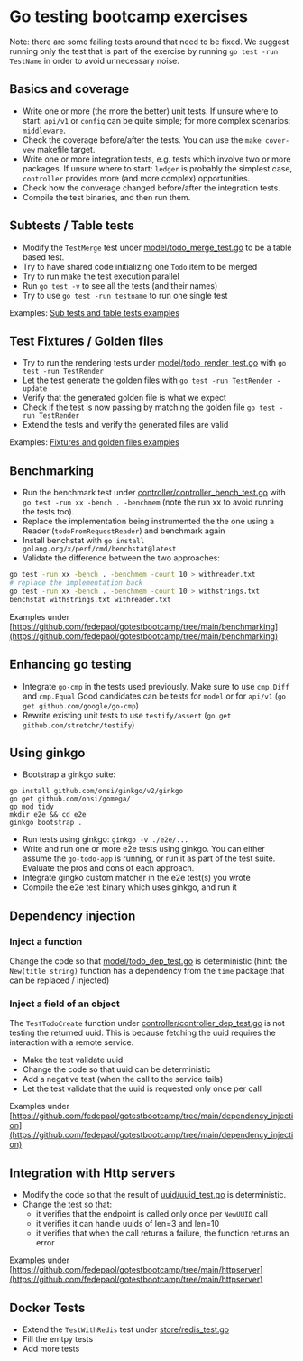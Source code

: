 # Go testing bootcamp exercises

Note: there are some failing tests around that need to be fixed. We suggest running only the test that is
part of the exercise by running `go test -run TestName` in order to avoid unnecessary noise.

## Basics and coverage

- Write one or more (the more the better) unit tests. If unsure where to start: `api/v1` or `config` can be quite simple;
  for more complex scenarios: `middleware`.
- Check the coverage before/after the tests. You can use the `make cover-vew` makefile target.
- Write one or more integration tests, e.g. tests which involve two or more packages. If unsure where to start: `ledger`
  is probably the simplest case, `controller` provides more (and more complex) opportunities.
- Check how the converage changed before/after the integration tests.
- Compile the test binaries, and then run them.


## Subtests / Table tests

- Modify the `TestMerge` test under [model/todo_merge_test.go](model/todo_merge_test.go) to be a table based
test. 
- Try to have shared code initializing one `Todo` item to be merged
- Try to run make the test execution parallel
- Run `go test -v` to see all the tests (and their names)
- Try to use `go test -run testname` to run one single test

Examples: [Sub tests and table tests examples](https://github.com/fedepaol/gotestbootcamp/tree/main/subteststabletests)


## Test Fixtures / Golden files

- Try to run the rendering tests under [model/todo_render_test.go](model/todo_render_test.go) with `go test -run TestRender`
- Let the test generate the golden files with `go test -run TestRender -update`
- Verify that the generated golden file is what we expect
- Check if the test is now passing by matching the golden file `go test -run TestRender`
- Extend the tests and verify the generated files are valid

Examples: [Fixtures and golden files examples](https://github.com/fedepaol/gotestbootcamp/tree/main/fixturesandgoldenfiles)

## Benchmarking

- Run the benchmark test under [controller/controller_bench_test.go](controller/controller_bench_test.go) with `go test -run xx -bench . -benchmem` (note the run xx to avoid running the tests too).
- Replace the implementation being instrumented the the one using a Reader (`todoFromRequestReader`) and benchmark again
- Install benchstat with `go install golang.org/x/perf/cmd/benchstat@latest`
- Validate the difference between the two approaches:

```bash
go test -run xx -bench . -benchmem -count 10 > withreader.txt
# replace the implementation back
go test -run xx -bench . -benchmem -count 10 > withstrings.txt
benchstat withstrings.txt withreader.txt
```

Examples under [https://github.com/fedepaol/gotestbootcamp/tree/main/benchmarking](https://github.com/fedepaol/gotestbootcamp/tree/main/benchmarking)

## Enhancing go testing

- Integrate `go-cmp` in the tests used previously. Make sure to use `cmp.Diff` and `cmp.Equal` Good candidates can be tests for `model` or for `api/v1` (`go get github.com/google/go-cmp`)
- Rewrite existing unit tests to use `testify/assert` (`go get github.com/stretchr/testify`)

## Using ginkgo

- Bootstrap a ginkgo suite:
```
go install github.com/onsi/ginkgo/v2/ginkgo
go get github.com/onsi/gomega/
go mod tidy
mkdir e2e && cd e2e
ginkgo bootstrap .
```
- Run tests using ginkgo: `ginkgo -v ./e2e/...`
- Write and run one or more e2e tests using ginkgo. You can either assume the `go-todo-app` is running, or run it as part of the test suite. Evaluate the pros and cons of each approach.
- Integrate gingko custom matcher in the e2e test(s) you wrote
- Compile the e2e test binary which uses ginkgo, and run it

## Dependency injection

### Inject a function

Change the code so that [model/todo_dep_test.go](model/todo_dep_test.go) is deterministic (hint: the `New(title string)` function has a dependency from the `time` package that can be replaced / injected)

### Inject a field of an object

The `TestTodoCreate` function under [controller/controller_dep_test.go](controller/controller_dep_test.go) is not testing the returned uuid. This is because fetching the uuid requires the interaction with a remote service.

- Make the test validate uuid
- Change the code so that uuid can be deterministic
- Add a negative test (when the call to the service fails)
- Let the test validate that the uuid is requested only once per call

Examples under [https://github.com/fedepaol/gotestbootcamp/tree/main/dependency_injection](https://github.com/fedepaol/gotestbootcamp/tree/main/dependency_injection)

## Integration with Http servers

- Modify the code so that the result of [uuid/uuid_test.go](uuid_test.go) is deterministic.
- Change the test so that:
    - it verifies that the endpoint is called only once per `NewUUID` call
    - it verifies it can handle uuids of len=3 and len=10
    - it verifies that when the call returns a failure, the function returns an error

Examples under [https://github.com/fedepaol/gotestbootcamp/tree/main/httpserver](https://github.com/fedepaol/gotestbootcamp/tree/main/httpserver)

## Docker Tests

- Extend the `TestWithRedis` test under [store/redis_test.go](store/redis_test.go)
- Fill the emtpy tests
- Add more tests 

